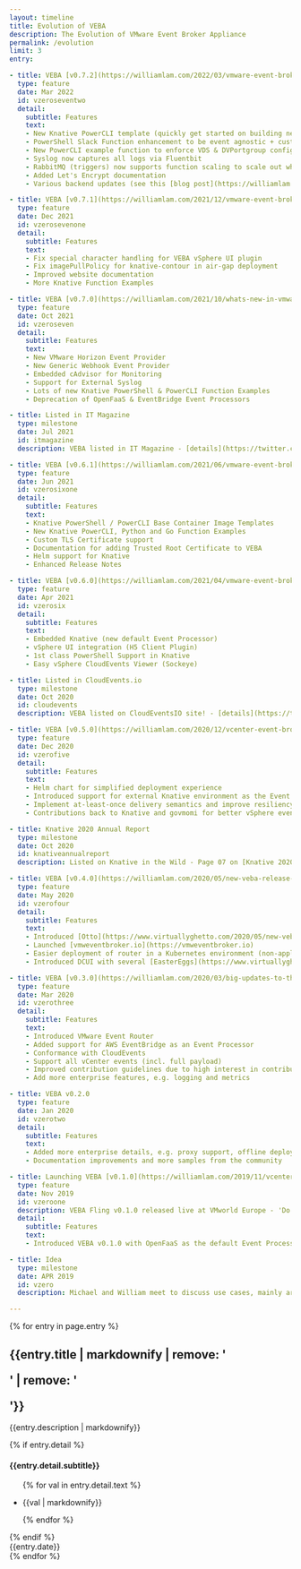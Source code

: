 ```yaml
---
layout: timeline
title: Evolution of VEBA
description: The Evolution of VMware Event Broker Appliance
permalink: /evolution
limit: 3
entry:

- title: VEBA [v0.7.2](https://williamlam.com/2022/03/vmware-event-broker-appliance-veba-v0-7-2.html)
  type: feature
  date: Mar 2022
  id: vzeroseventwo
  detail:
    subtitle: Features
    text:
    - New Knative PowerCLI template (quickly get started on building new functions)
    - PowerShell Slack Function enhancement to be event agnostic + customizable message
    - New PowerCLI example function to enforce VDS & DVPortgroup configs
    - Syslog now captures all logs via Fluentbit
    - RabbitMQ (triggers) now supports function scaling to scale out when there's a burst of events
    - Added Let's Encrypt documentation
    - Various backend updates (see this [blog post](https://williamlam.com/2022/03/vmware-event-broker-appliance-veba-v0-7-2.html) for more details)

- title: VEBA [v0.7.1](https://williamlam.com/2021/12/vmware-event-broker-appliance-veba-v0-7-1.html)
  type: feature
  date: Dec 2021
  id: vzerosevenone
  detail:
    subtitle: Features
    text:
    - Fix special character handling for VEBA vSphere UI plugin
    - Fix imagePullPolicy for knative-contour in air-gap deployment
    - Improved website documentation
    - More Knative Function Examples

- title: VEBA [v0.7.0](https://williamlam.com/2021/10/whats-new-in-vmware-event-broker-appliance-veba-v0-7.html)
  type: feature
  date: Oct 2021
  id: vzeroseven
  detail:
    subtitle: Features
    text:
    - New VMware Horizon Event Provider
    - New Generic Webhook Event Provider
    - Embedded cAdvisor for Monitoring
    - Support for External Syslog
    - Lots of new Knative PowerShell & PowerCLI Function Examples
    - Deprecation of OpenFaaS & EventBridge Event Processors

- title: Listed in IT Magazine
  type: milestone
  date: Jul 2021
  id: itmagazine
  description: VEBA listed in IT Magazine - [details](https://twitter.com/lamw/status/1417984664015314947)

- title: VEBA [v0.6.1](https://williamlam.com/2021/06/vmware-event-broker-appliance-veba-v0-6-1.html)
  type: feature
  date: Jun 2021
  id: vzerosixone
  detail:
    subtitle: Features
    text:
    - Knative PowerShell / PowerCLI Base Container Image Templates
    - New Knative PowerCLI, Python and Go Function Examples
    - Custom TLS Certificate support
    - Documentation for adding Trusted Root Certificate to VEBA
    - Helm support for Knative
    - Enhanced Release Notes

- title: VEBA [v0.6.0](https://williamlam.com/2021/04/vmware-event-broker-appliance-veba-v0-6-is-now-available.html)
  type: feature
  date: Apr 2021
  id: vzerosix
  detail:
    subtitle: Features
    text:
    - Embedded Knative (new default Event Processor)​
    - vSphere UI integration (H5 Client Plugin)​
    - 1st class PowerShell Support in Knative​
    - Easy vSphere CloudEvents Viewer (Sockeye)

- title: Listed in CloudEvents.io
  type: milestone
  date: Oct 2020
  id: cloudevents
  description: VEBA listed on CloudEventsIO site! - [details](https://twitter.com/lamw/status/1362572308754305024)

- title: VEBA [v0.5.0](https://williamlam.com/2020/12/vcenter-event-broker-appliance-veba-v0-5-0.html)
  type: feature
  date: Dec 2020
  id: vzerofive
  detail:
    subtitle: Features
    text:
    - Helm chart for simplified deployment experience
    - Introduced support for external Knative environment​ as the Event Processor
    - Implement at-least-once delivery semantics and improve resiliency across all processors
    - Contributions back to Knative and govmomi for better vSphere eventing integration

- title: Knative 2020 Annual Report
  type: milestone
  date: Oct 2020
  id: knativeannualreport
  description: Listed on Knative in the Wild - Page 07 on [Knative 2020 Annual Report](https://knative.dev/community/contributing//annual_reports/Knative%202020%20Annual%20Report.pdf)

- title: VEBA [v0.4.0](https://williamlam.com/2020/05/new-veba-release-new-website-and-new-mascot.html)
  type: feature
  date: May 2020
  id: vzerofour
  detail:
    subtitle: Features
    text:
    - Introduced [Otto](https://www.virtuallyghetto.com/2020/05/new-veba-release-new-website-and-new-mascot.html)
    - Launched [vmweventbroker.io](https://vmweventbroker.io)
    - Easier deployment of router in a Kubernetes environment (non-appliance mode) → towards core vSphere integration (e.g. WCP)
    - Introduced DCUI with several [EasterEggs](https://www.virtuallyghetto.com/2020/05/new-veba-release-new-website-and-new-mascot.html)

- title: VEBA [v0.3.0](https://williamlam.com/2020/03/big-updates-to-the-vcenter-event-broker-appliance-veba-fling.html)
  type: feature
  date: Mar 2020
  id: vzerothree
  detail:
    subtitle: Features
    text:
    - Introduced VMware Event Router
    - Added support for AWS EventBridge as an Event Processor
    - Conformance with CloudEvents
    - Support all vCenter events (incl. full payload)
    - Improved contribution guidelines due to high interest in contributing to VEBA from customers/partners
    - Add more enterprise features, e.g. logging and metrics

- title: VEBA v0.2.0
  type: feature
  date: Jan 2020
  id: vzerotwo
  detail:
    subtitle: Features
    text:
    - Added more enterprise details, e.g. proxy support, offline deployments
    - Documentation improvements and more samples from the community

- title: Launching VEBA [v0.1.0](https://williamlam.com/2019/11/vcenter-event-broker-appliance-updates-vmworld-fling-community-open-source.html)
  type: feature
  date: Nov 2019
  id: vzeroone
  description: VEBA Fling v0.1.0 released live at VMworld Europe - 'Do it, do it, do it\' chants when @embano1 and @lamw ask if they should release the vCenter Event Broker Appliance fling (powered by @openfaas) live during their [session!](https://twitter.com/bbrundert/status/1192366254570508288)
  detail:
    subtitle: Features
    text:
    - Introduced VEBA v0.1.0 with OpenFaaS as the default Event Processor​ and vCenter as the Event Provider

- title: Idea
  type: milestone
  date: APR 2019
  id: vzero
  description: Michael and William meet to discuss use cases, mainly around event-driven automation/notification and compliance (changes to VMs, DRS, etc.)

---
```


{% for entry in page.entry %}
<div class="timeline-item">
    <div class="timeline-img"></div>
    <div id="{{ entry.id }}" class="timeline-content {% if entry.type == 'milestone' %}milestone{% else if entry.type == 'feature' %}feature{% endif %}">
        <h2 class="post-title"> 
          {{entry.title | markdownify | remove: '<p>' | remove: '</p>'}}
        </h2>
        <p>{{entry.description | markdownify}}</p>
        {% if entry.detail %}
            <h4 class="post-subtitle"> 
                {{entry.detail.subtitle}}
            </h4>
            <ul>
            {% for val in entry.detail.text %}
                <li>
                    <p>{{val | markdownify}}</p>
                </li>
            {% endfor %}
            </ul>
        {% endif %}
        <div class="date">{{entry.date}}</div>
    </div>
</div>
{% endfor %}
